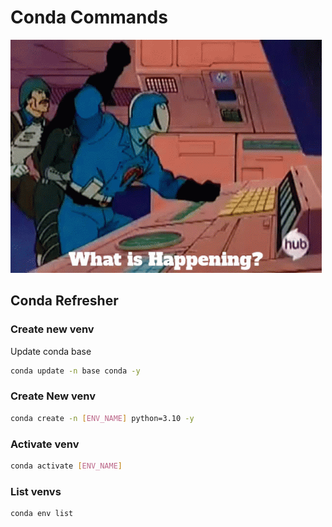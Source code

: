 
# Conda Commands

![image](/img/gi-joe-cobra-commander.gif "Cobra Commander")

## Conda Refresher 

### Create new venv
Update conda base
```bash
conda update -n base conda -y
```

### Create New venv
```bash
conda create -n [ENV_NAME] python=3.10 -y
```

### Activate venv
```bash
conda activate [ENV_NAME]
```

### List venvs
```bash
conda env list
```

